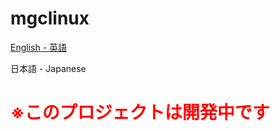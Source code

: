 # mgclinux

<a href="https://github.com/magic0824/mgclinux/blob/main/README.md">English - 英語</a>
<p>日本語 - Japanese</p>

<h1 style="color: red; ">※このプロジェクトは開発中です</h1>